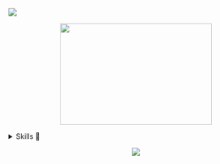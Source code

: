 

![](https://camo.githubusercontent.com/bad2af01d251f70c8aae488ae5a5123a9bcf72b2/68747470733a2f2f676964656f6e776f6c66652e636f6d2f696d672f676e75706c6f742f7468656d696e672f342e706e67)

<p align="center">
  <img src="https://raw.githubusercontent.com/GideonWolfe/vim.reaper/master/ascii.png", width="300", height="200"/>
</p>

<details><summary>Skills 🧰</summary>
<h1><p>
  
| Skills                                  |
| --------------------------------------- |
| :penguin: Linux and FOSS                |
| :rocket: DevOps and System Administration |
| :lock: Security and Hacking             |
| :test_tube: Science and Technology      |

</p>
</details>

<p align=center>
  <a href="https://gideonwolfe.com">
    <img src="https://forthebadge.com/images/badges/60-percent-of-the-time-works-every-time.svg"/>
</p>
